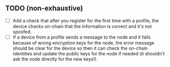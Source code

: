 ## TODO (non-exhaustive)

- [ ] Add a check that after you register for the first time with a profile, the device checks on-chain that the information is correct and it's not spoofed.
- [ ] If a device from a profile sends a message to the node and it fails because of wrong encryption keys for the node, the error message should be clear for the device so then it can check the on-chain identities and update the public keys for the node if needed (it shouldn't ask the node directly for the new keys!).